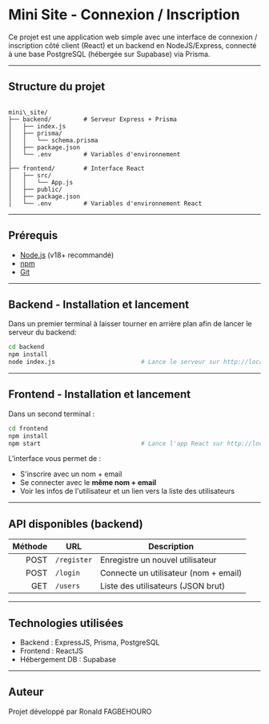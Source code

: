 
# Mini Site - Connexion / Inscription

Ce projet est une application web simple avec une interface de connexion / inscription côté client (React) et un backend en NodeJS/Express, connecté à une base PostgreSQL (hébergée sur Supabase) via Prisma.

---

## Structure du projet

```

mini\_site/
├── backend/         # Serveur Express + Prisma
│   ├── index.js
│   ├── prisma/
│   │   └── schema.prisma
│   ├── package.json
│   └── .env         # Variables d'environnement
│
├── frontend/        # Interface React
│   ├── src/
│   │   └── App.js
│   ├── public/
│   ├── package.json
│   └── .env         # Variables d'environnement React

```

---

## Prérequis

- [Node.js](https://nodejs.org/) (v18+ recommandé)
- [npm](https://www.npmjs.com/)
- [Git](https://git-scm.com/)

---

##  Backend - Installation et lancement

Dans un premier terminal à laisser tourner en arrière plan afin de lancer le serveur du backend:

```bash
cd backend
npm install
node index.js                        # Lance le serveur sur http://localhost:3001
````

---

##  Frontend - Installation et lancement

Dans un second terminal :

```bash
cd frontend
npm install
npm start                            # Lance l'app React sur http://localhost:3000
```

L'interface vous permet de :

* S'inscrire avec un nom + email
* Se connecter avec le **même nom + email**
* Voir les infos de l'utilisateur et un lien vers la liste des utilisateurs

---

## API disponibles (backend)

| Méthode | URL         | Description                           |
| ------: | ----------- | ------------------------------------- |
|    POST | `/register` | Enregistre un nouvel utilisateur      |
|    POST | `/login`    | Connecte un utilisateur (nom + email) |
|     GET | `/users`    | Liste des utilisateurs (JSON brut)    |

---

## Technologies utilisées

* Backend : ExpressJS, Prisma, PostgreSQL
* Frontend : ReactJS
* Hébergement DB : Supabase

---

##  Auteur

Projet développé par Ronald FAGBEHOURO

